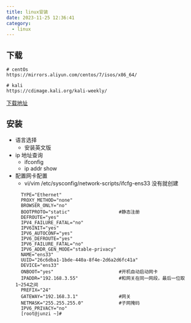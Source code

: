 ```yaml
---
title: linux安装
date: 2023-11-25 12:36:41
category:
  - linux
---
```


## 下载

```
# centOs
https://mirrors.aliyun.com/centos/7/isos/x86_64/

# kali
https://cdimage.kali.org/kali-weekly/
```

[下载地址]("https://mirrors.aliyun.com/centos/7/isos/x86_64/")

## 安装

- 语言选择
  - 安装英文版
- ip 地址查询
  - ifconfig
  - ip addr show
- 配置网卡配置
  - vi/vim /etc/sysconfig/network-scripts/ifcfg-ens33 没有就创建
  ```
    TYPE="Ethernet"
    PROXY_METHOD="none"
    BROWSER_ONLY="no"
    BOOTPROTO="static"					#静态注册
    DEFROUTE="yes"
    IPV4_FAILURE_FATAL="no"
    IPV6INIT="yes"
    IPV6_AUTOCONF="yes"
    IPV6_DEFROUTE="yes"
    IPV6_FAILURE_FATAL="no"
    IPV6_ADDR_GEN_MODE="stable-privacy"
    NAME="ens33"
    UUID="26c6dba1-1bde-440a-8f4e-2d6a2d6fc41a"
    DEVICE="ens33"
    ONBOOT="yes"						#开机自动启动网卡
    IPADDR="192.168.3.55"				#和网关在同一网段，最后一位取1~254之间
    PREFIX="24"
    GATEWAY="192.168.3.1"				#网关
    NETMASK="255.255.255.0"				#子网掩码
    IPV6_PRIVACY="no"
    [root@junzi ~]#
  ```
